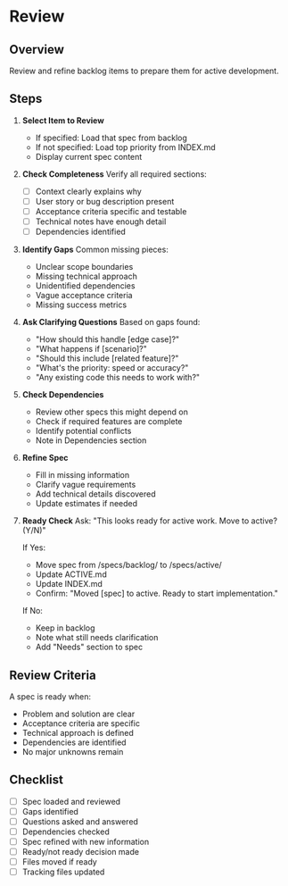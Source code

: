 # Review

## Overview
Review and refine backlog items to prepare them for active development.

## Steps

1. **Select Item to Review**
   - If specified: Load that spec from backlog
   - If not specified: Load top priority from INDEX.md
   - Display current spec content

2. **Check Completeness**
   Verify all required sections:
   - [ ] Context clearly explains why
   - [ ] User story or bug description present
   - [ ] Acceptance criteria specific and testable
   - [ ] Technical notes have enough detail
   - [ ] Dependencies identified

3. **Identify Gaps**
   Common missing pieces:
   - Unclear scope boundaries
   - Missing technical approach
   - Unidentified dependencies
   - Vague acceptance criteria
   - Missing success metrics

4. **Ask Clarifying Questions**
   Based on gaps found:
   - "How should this handle [edge case]?"
   - "What happens if [scenario]?"
   - "Should this include [related feature]?"
   - "What's the priority: speed or accuracy?"
   - "Any existing code this needs to work with?"

5. **Check Dependencies**
   - Review other specs this might depend on
   - Check if required features are complete
   - Identify potential conflicts
   - Note in Dependencies section

6. **Refine Spec**
   - Fill in missing information
   - Clarify vague requirements
   - Add technical details discovered
   - Update estimates if needed

7. **Ready Check**
   Ask: "This looks ready for active work. Move to active? (Y/N)"
   
   If Yes:
   - Move spec from /specs/backlog/ to /specs/active/
   - Update ACTIVE.md
   - Update INDEX.md
   - Confirm: "Moved [spec] to active. Ready to start implementation."
   
   If No:
   - Keep in backlog
   - Note what still needs clarification
   - Add "Needs" section to spec

## Review Criteria
A spec is ready when:
- Problem and solution are clear
- Acceptance criteria are specific
- Technical approach is defined
- Dependencies are identified
- No major unknowns remain

## Checklist
- [ ] Spec loaded and reviewed
- [ ] Gaps identified
- [ ] Questions asked and answered
- [ ] Dependencies checked
- [ ] Spec refined with new information
- [ ] Ready/not ready decision made
- [ ] Files moved if ready
- [ ] Tracking files updated